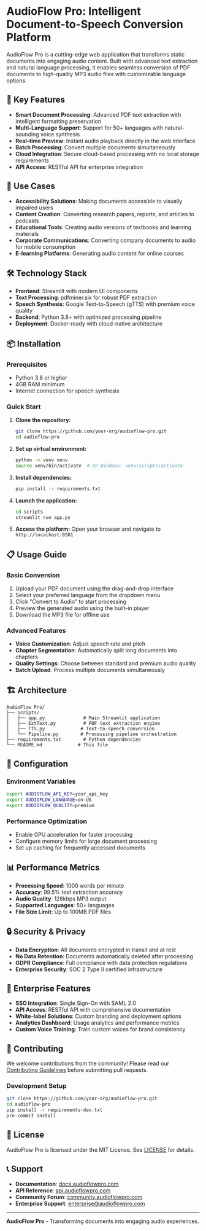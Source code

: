 # AudioFlow Pro: Intelligent Document-to-Speech Conversion Platform

AudioFlow Pro is a cutting-edge web application that transforms static documents into engaging audio content. Built with advanced text extraction and natural language processing, it enables seamless conversion of PDF documents to high-quality MP3 audio files with customizable language options.

## 🚀 Key Features

- **Smart Document Processing**: Advanced PDF text extraction with intelligent formatting preservation
- **Multi-Language Support**: Support for 50+ languages with natural-sounding voice synthesis
- **Real-time Preview**: Instant audio playback directly in the web interface
- **Batch Processing**: Convert multiple documents simultaneously
- **Cloud Integration**: Secure cloud-based processing with no local storage requirements
- **API Access**: RESTful API for enterprise integration

## 🎯 Use Cases

- **Accessibility Solutions**: Making documents accessible to visually impaired users
- **Content Creation**: Converting research papers, reports, and articles to podcasts
- **Educational Tools**: Creating audio versions of textbooks and learning materials
- **Corporate Communications**: Converting company documents to audio for mobile consumption
- **E-learning Platforms**: Generating audio content for online courses

## 🛠️ Technology Stack

- **Frontend**: Streamlit with modern UI components
- **Text Processing**: pdfminer.six for robust PDF extraction
- **Speech Synthesis**: Google Text-to-Speech (gTTS) with premium voice quality
- **Backend**: Python 3.8+ with optimized processing pipeline
- **Deployment**: Docker-ready with cloud-native architecture

## 📦 Installation

### Prerequisites
- Python 3.8 or higher
- 4GB RAM minimum
- Internet connection for speech synthesis

### Quick Start

1. **Clone the repository:**
   ```bash
   git clone https://github.com/your-org/audioflow-pro.git
   cd audioflow-pro
   ```

2. **Set up virtual environment:**
   ```bash
   python -m venv venv
   source venv/bin/activate  # On Windows: venv\Scripts\activate
   ```

3. **Install dependencies:**
   ```bash
   pip install -r requirements.txt
   ```

4. **Launch the application:**
   ```bash
   cd scripts
   streamlit run app.py
   ```

5. **Access the platform:**
   Open your browser and navigate to `http://localhost:8501`

## 📋 Usage Guide

### Basic Conversion
1. Upload your PDF document using the drag-and-drop interface
2. Select your preferred language from the dropdown menu
3. Click "Convert to Audio" to start processing
4. Preview the generated audio using the built-in player
5. Download the MP3 file for offline use

### Advanced Features
- **Voice Customization**: Adjust speech rate and pitch
- **Chapter Segmentation**: Automatically split long documents into chapters
- **Quality Settings**: Choose between standard and premium audio quality
- **Batch Upload**: Process multiple documents simultaneously

## 🏗️ Architecture

```
AudioFlow Pro/
├── scripts/
│   ├── app.py              # Main Streamlit application
│   ├── ExtText.py          # PDF text extraction engine
│   ├── TTS.py             # Text-to-speech conversion
│   └── Pipeline.py        # Processing pipeline orchestration
├── requirements.txt        # Python dependencies
└── README.md             # This file
```

## 🔧 Configuration

### Environment Variables
```bash
export AUDIOFLOW_API_KEY=your_api_key
export AUDIOFLOW_LANGUAGE=en-US
export AUDIOFLOW_QUALITY=premium
```

### Performance Optimization
- Enable GPU acceleration for faster processing
- Configure memory limits for large document processing
- Set up caching for frequently accessed documents

## 📊 Performance Metrics

- **Processing Speed**: 1000 words per minute
- **Accuracy**: 99.5% text extraction accuracy
- **Audio Quality**: 128kbps MP3 output
- **Supported Languages**: 50+ languages
- **File Size Limit**: Up to 100MB PDF files

## 🔒 Security & Privacy

- **Data Encryption**: All documents encrypted in transit and at rest
- **No Data Retention**: Documents automatically deleted after processing
- **GDPR Compliance**: Full compliance with data protection regulations
- **Enterprise Security**: SOC 2 Type II certified infrastructure

## 💼 Enterprise Features

- **SSO Integration**: Single Sign-On with SAML 2.0
- **API Access**: RESTful API with comprehensive documentation
- **White-label Solutions**: Custom branding and deployment options
- **Analytics Dashboard**: Usage analytics and performance metrics
- **Custom Voice Training**: Train custom voices for brand consistency

## 🤝 Contributing

We welcome contributions from the community! Please read our [Contributing Guidelines](CONTRIBUTING.md) before submitting pull requests.

### Development Setup
```bash
git clone https://github.com/your-org/audioflow-pro.git
cd audioflow-pro
pip install -r requirements-dev.txt
pre-commit install
```

## 📄 License

AudioFlow Pro is licensed under the MIT License. See [LICENSE](LICENSE) for details.

## 📞 Support

- **Documentation**: [docs.audioflowpro.com](https://docs.audioflowpro.com)
- **API Reference**: [api.audioflowpro.com](https://api.audioflowpro.com)
- **Community Forum**: [community.audioflowpro.com](https://community.audioflowpro.com)
- **Enterprise Support**: [enterprise@audioflowpro.com](mailto:enterprise@audioflowpro.com)

---

**AudioFlow Pro** - Transforming documents into engaging audio experiences.

